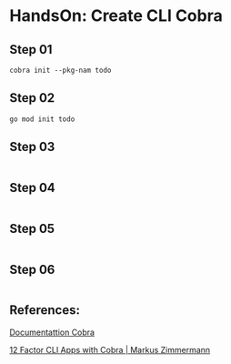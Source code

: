 # HandsOn: Create CLI Cobra

## Step 01

```shell
cobra init --pkg-nam todo
```

## Step 02

```shell
go mod init todo
```

## Step 03

```shell
```

## Step 04

```shell
```

## Step 05

```shell
```

## Step 06

```shell
```

## References:

[Documentattion Cobra](https://github.com/spf13/cobra/)

[12 Factor CLI Apps with Cobra | Markus Zimmermann](https://www.youtube.com/watch?v=W5qdsAEzgMI)
